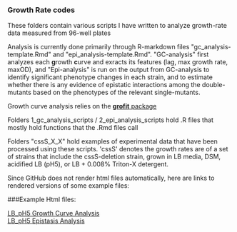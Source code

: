 ### Growth Rate codes

These folders contain various scripts I have written to analyze growth-rate data measured from 96-well plates

Analysis is currently done primarily through R-markdown files "gc_analysis-template.Rmd" and "epi_analysis-template.Rmd". "GC-analysis" first analyzes each **g**rowth **c**urve and exracts its features (lag, max growth rate, maxOD), and "Epi-analysis" is run on the output from GC-analysis to identify significant phenotype changes in each strain, and to estimate whether there is any evidence of epistatic interactions among the double-mutants based on the phenotypes of the relevant single-mutants.

Growth curve analysis relies on the [**grofit** package](https://cran.r-project.org/web/packages/grofit/index.html)

Folders 1_gc_analysis_scripts / 2_epi_analysis_scripts hold .R files that mostly hold functions that the .Rmd files call

Folders "cssS_X_X" hold examples of experimental data that have been processed using these scripts.  'cssS' denotes the growth rates are of a set of strains that include the cssS-deletion strain, grown in LB media, DSM, acidified LB (pH5), or LB + 0.008% Triton-X detergent.

Since GitHub does not render html files automatically, here are links to rendered versions of some example files:

###Example Html files:

[LB_pH5 Growth Curve Analysis](http://htmlpreview.github.io/?https://github.com/mkapplebee/Growth_Rate_codes/blob/master/cssS_LBpH5/LB_pH5_gc_analysis.html)    
[LB_pH5 Epistasis Analysis](http://htmlpreview.github.io/?https://github.com/mkapplebee/Growth_Rate_codes/blob/master/cssS_LBpH5/LB_pH5_epi_analysis.html)
